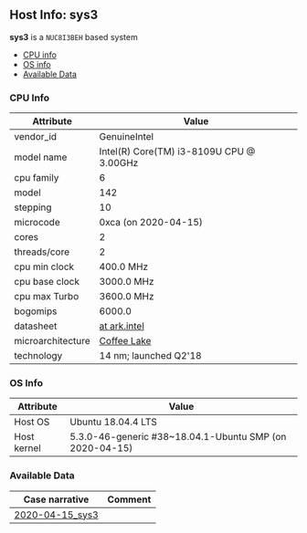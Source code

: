 ## Host Info: sys3

**sys3** is a `NUC8I3BEH` based system

- [CPU info](#user-content-cpu)
- [OS info](#user-content-os)
- [Available Data](#user-content-data)

### <a id="cpu">CPU Info</a>

| Attribute | Value |
| --------- | ----- |
| vendor_id    | GenuineIntel |
| model name   | Intel(R) Core(TM) i3-8109U CPU @ 3.00GHz |
| cpu family   | 6 |
| model        | 142 |
| stepping     | 10 |
| microcode    | 0xca (on 2020-04-15) |
| cores        | 2 |
| threads/core | 2 |
| cpu min clock   |  400.0 MHz |
| cpu base clock  | 3000.0 MHz |
| cpu max Turbo   | 3600.0 MHz |
| bogomips     |6000.0 |
| datasheet    | [at ark.intel](https://ark.intel.com/content/www/us/en/ark/products/135936/intel-core-i3-8109u-processor-4m-cache-up-to-3-60-ghz.html) |
| microarchitecture | [Coffee Lake](https://en.wikipedia.org/wiki/Coffee_Lake) |
| technology   | 14 nm; launched Q2'18 |

### <a id="os">OS Info</a>

| Attribute | Value |
| --------- | ----- |
| Host OS      | Ubuntu 18.04.4 LTS |
| Host kernel  | 5.3.0-46-generic #38~18.04.1-Ubuntu SMP  (on 2020-04-15) |

### <a id="data">Available Data</a>

| Case narrative | Comment |
| -------------- | ------- |
| [2020-04-15_sys3](2020-04-15_sys3.md) |  |
